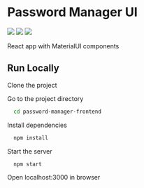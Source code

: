 # Password Manager UI

[![](https://img.shields.io/badge/JavaScript-323330?style=for-the-badge&logo=javascript&logoColor=F7DF1E)]()
[![](https://img.shields.io/badge/React-20232A?style=for-the-badge&logo=react&logoColor=61DAFB)]()
[![](https://img.shields.io/badge/Material%20UI-007FFF?style=for-the-badge&logo=mui&logoColor=white)]()


React app with MaterialUI components


## Run Locally

Clone the project


Go to the project directory

```bash
  cd password-manager-frontend
```

Install dependencies

```bash
  npm install
```

Start the server

```bash
  npm start
```

Open localhost:3000 in browser

